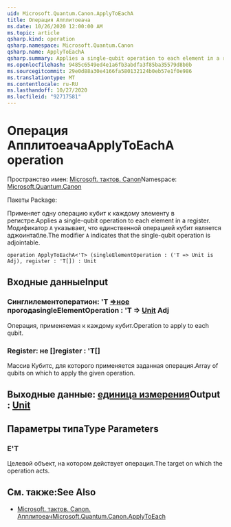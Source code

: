 ```yaml
---
uid: Microsoft.Quantum.Canon.ApplyToEachA
title: Операция Апплитоеача
ms.date: 10/26/2020 12:00:00 AM
ms.topic: article
qsharp.kind: operation
qsharp.namespace: Microsoft.Quantum.Canon
qsharp.name: ApplyToEachA
qsharp.summary: Applies a single-qubit operation to each element in a register. The modifier `A` indicates that the single-qubit operation is adjointable.
ms.openlocfilehash: 9485c6549ed4e1a6fb3abdfa3f85ba35579d8b0b
ms.sourcegitcommit: 29e0d88a30e4166fa580132124b0eb57e1f0e986
ms.translationtype: MT
ms.contentlocale: ru-RU
ms.lasthandoff: 10/27/2020
ms.locfileid: "92717581"
---
```

# <a name="applytoeacha-operation"></a><span data-ttu-id="267ec-102">Операция Апплитоеача</span><span class="sxs-lookup"><span data-stu-id="267ec-102">ApplyToEachA operation</span></span>

<span data-ttu-id="267ec-103">Пространство имен: [Microsoft. тактов. Canon](xref:Microsoft.Quantum.Canon)</span><span class="sxs-lookup"><span data-stu-id="267ec-103">Namespace: [Microsoft.Quantum.Canon](xref:Microsoft.Quantum.Canon)</span></span>

<span data-ttu-id="267ec-104">Пакеты [](https://nuget.org/packages/)</span><span class="sxs-lookup"><span data-stu-id="267ec-104">Package: [](https://nuget.org/packages/)</span></span>


<span data-ttu-id="267ec-105">Применяет одну операцию кубит к каждому элементу в регистре.</span><span class="sxs-lookup"><span data-stu-id="267ec-105">Applies a single-qubit operation to each element in a register.</span></span>
<span data-ttu-id="267ec-106">Модификатор `A` указывает, что единственной операцией кубит является аджоинтабле.</span><span class="sxs-lookup"><span data-stu-id="267ec-106">The modifier `A` indicates that the single-qubit operation is adjointable.</span></span>

```qsharp
operation ApplyToEachA<'T> (singleElementOperation : ('T => Unit is Adj), register : 'T[]) : Unit
```


## <a name="input"></a><span data-ttu-id="267ec-107">Входные данные</span><span class="sxs-lookup"><span data-stu-id="267ec-107">Input</span></span>

### <a name="singleelementoperation--t--unit-adj"></a><span data-ttu-id="267ec-108">Синглилементоператион: 'T [=>ное](xref:microsoft.quantum.lang-ref.unit) прогода</span><span class="sxs-lookup"><span data-stu-id="267ec-108">singleElementOperation : 'T => [Unit](xref:microsoft.quantum.lang-ref.unit) Adj</span></span>

<span data-ttu-id="267ec-109">Операция, применяемая к каждому кубит.</span><span class="sxs-lookup"><span data-stu-id="267ec-109">Operation to apply to each qubit.</span></span>


### <a name="register--t"></a><span data-ttu-id="267ec-110">Register: не []</span><span class="sxs-lookup"><span data-stu-id="267ec-110">register : 'T[]</span></span>

<span data-ttu-id="267ec-111">Массив Кубитс, для которого применяется заданная операция.</span><span class="sxs-lookup"><span data-stu-id="267ec-111">Array of qubits on which to apply the given operation.</span></span>



## <a name="output--unit"></a><span data-ttu-id="267ec-112">Выходные данные: [единица измерения](xref:microsoft.quantum.lang-ref.unit)</span><span class="sxs-lookup"><span data-stu-id="267ec-112">Output : [Unit](xref:microsoft.quantum.lang-ref.unit)</span></span>



## <a name="type-parameters"></a><span data-ttu-id="267ec-113">Параметры типа</span><span class="sxs-lookup"><span data-stu-id="267ec-113">Type Parameters</span></span>

### <a name="t"></a><span data-ttu-id="267ec-114">Е</span><span class="sxs-lookup"><span data-stu-id="267ec-114">'T</span></span>

<span data-ttu-id="267ec-115">Целевой объект, на котором действует операция.</span><span class="sxs-lookup"><span data-stu-id="267ec-115">The target on which the operation acts.</span></span>

## <a name="see-also"></a><span data-ttu-id="267ec-116">См. также:</span><span class="sxs-lookup"><span data-stu-id="267ec-116">See Also</span></span>

- [<span data-ttu-id="267ec-117">Microsoft. тактов. Canon. Апплитоеач</span><span class="sxs-lookup"><span data-stu-id="267ec-117">Microsoft.Quantum.Canon.ApplyToEach</span></span>](xref:Microsoft.Quantum.Canon.ApplyToEach)